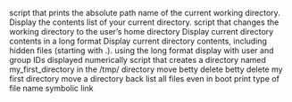  script that prints the absolute path name of the current working directory.
Display the contents list of your current directory.
script that changes the working directory to the user’s home directory
Display current directory contents in a long format
Display current directory contents, including hidden files (starting with .). using the long format
display with user and group IDs displayed numerically
script that creates a directory named my_first_directory in the /tmp/ directory
move betty
delete betty
delete my first directory
move a directory back
list all files even in boot
print type of file name
symbolic link
